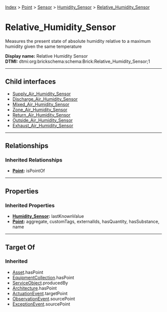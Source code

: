 [Index](../../../../index.md) > [Point](../../../Point.md) > [Sensor](../../Sensor.md) > [Humidity_Sensor](../Humidity_Sensor.md) > [Relative_Humidity_Sensor](#)
# Relative_Humidity_Sensor

Measures the present state of absolute humidity relative to a maximum humidity given the same temperature


**Display name:** Relative Humidity Sensor<br />
**DTMI:** dtmi:org:brickschema:schema:Brick:Relative_Humidity_Sensor;1

---

## Child interfaces
* [Supply_Air_Humidity_Sensor](Supply_Air_Humidity_Sensor.md)
* [Discharge_Air_Humidity_Sensor](Discharge_Air_Humidity_Sensor.md)
* [Mixed_Air_Humidity_Sensor](Mixed_Air_Humidity_Sensor.md)
* [Zone_Air_Humidity_Sensor](Zone_Air_Humidity_Sensor.md)
* [Return_Air_Humidity_Sensor](Return_Air_Humidity_Sensor.md)
* [Outside_Air_Humidity_Sensor](Outside_Air_Humidity_Sensor.md)
* [Exhaust_Air_Humidity_Sensor](Exhaust_Air_Humidity_Sensor.md)

---

## Relationships

### Inherited Relationships
* **[Point](../../../Point.md):** isPointOf

---

## Properties

### Inherited Properties
* **[Humidity_Sensor](../Humidity_Sensor.md):** lastKnownValue
* **[Point](../../../Point.md):** aggregate, customTags, externalIds, hasQuantity, hasSubstance, name

---

## Target Of
### Inherited
* [Asset](../../../../Asset/Asset.md).hasPoint
* [EquipmentCollection](../../../../Collection/EquipmentCollection.md).hasPoint
* [ServiceObject](../../../../Information/ServiceObject/ServiceObject.md).producedBy
* [Architecture](../../../../Space/Architecture/Architecture.md).hasPoint
* [ActuationEvent](../../../../Event/PointEvent/ActuationEvent.md).targetPoint
* [ObservationEvent](../../../../Event/PointEvent/ObservationEvent.md).sourcePoint
* [ExceptionEvent](../../../../Event/PointEvent/ExceptionEvent.md).sourcePoint
